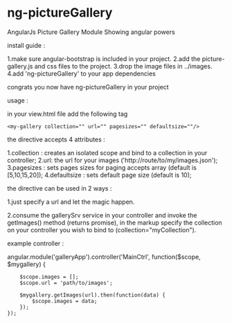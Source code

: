 ng-pictureGallery
=================

AngularJs Picture Gallery Module
Showing angular powers

 

install guide :

1.make sure angular-bootstrap is included in your project.
2.add the picture-gallery.js and css files to the project.
3.drop the image files in ../images.
4.add 'ng-pictureGallery' to your app dependencies

congrats you now have ng-pictureGallery in your project


usage :

in your view.html file add the following tag 

    <my-gallery collection="" url="" pagesizes="" defaultsize=""/>    


the directive accepts 4 attributes :

1.collection :  creates an isolated scope and bind to a collection in your controller;
2.url: 	        the url for your images ('http://route/to/my/images.json');
3.pagesizes :   sets pages sizes for paging accepts array (default is [5,10,15,20]);
4.defaultsize : sets default page size (default is 10);

the directive can be used in 2 ways :

1.just specify a url and let the magic happen.

2.consume the gallerySrv service in your controller 
and invoke the getImages() method (returns promise),
in the markup specify the collection on your controller 
you wish to bind to (collection="myCollection").

example controller :


angular.module('galleryApp').controller('MainCtrl',
    function($scope, $mygallery) {

        $scope.images = [];
        $scope.url = 'path/to/images';       

        $mygallery.getImages(url).then(function(data) {
            $scope.images = data;
        });
    });

 <my-gallery collection="images"/>
